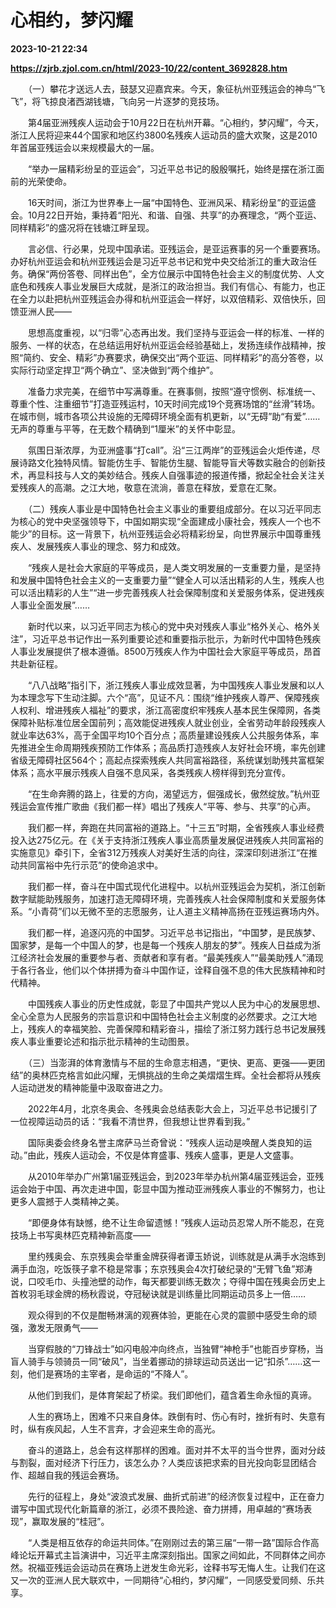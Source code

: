 # 心相约，梦闪耀

**2023-10-21 22:34**

**https://zjrb.zjol.com.cn/html/2023-10/22/content_3692828.htm**

　　（一）攀花才送远人去，鼓瑟又迎嘉宾来。今天，象征杭州亚残运会的神鸟“飞飞”，将飞掠良渚西湖钱塘，飞向另一片逐梦的竞技场。

　　第4届亚洲残疾人运动会于10月22日在杭州开幕。“心相约，梦闪耀”，今天，浙江人民将迎来44个国家和地区约3800名残疾人运动员的盛大欢聚，这是2010年首届亚残运会以来规模最大的一届。

　　“举办一届精彩纷呈的亚运会”，习近平总书记的殷殷嘱托，始终是摆在浙江面前的光荣使命。

　　16天时间，浙江为世界奉上一届“中国特色、亚洲风采、精彩纷呈”的亚运盛会。10月22日开始，秉持着“阳光、和谐、自强、共享”的办赛理念，“两个亚运、同样精彩”的盛况将在钱塘江畔呈现。

　　言必信、行必果，兑现中国承诺。亚残运会，是亚运赛事的另一个重要赛场。办好杭州亚运会和杭州亚残运会是习近平总书记和党中央交给浙江的重大政治任务。确保“两份答卷、同样出色”，全方位展示中国特色社会主义的制度优势、人文底色和残疾人事业发展巨大成就，是浙江的政治担当。我们有信心、有能力，也正在全力以赴把杭州亚残运会办得和杭州亚运会一样好，以双倍精彩、双倍快乐，回馈亚洲人民——

　　思想高度重视，以“归零”心态再出发。我们坚持与亚运会一样的标准、一样的服务、一样的状态，在总结运用好杭州亚运会经验基础上，发扬连续作战精神，按照“简约、安全、精彩”办赛要求，确保交出“两个亚运、同样精彩”的高分答卷，以实际行动坚定捍卫“两个确立”、坚决做到“两个维护”。

　　准备力求完美，在细节中写满尊重。在赛事侧，按照“遵守惯例、标准统一、尊重个性、注重细节”打造亚残运村，10天时间完成19个竞赛场馆的“丝滑”转场。在城市侧，城市各项公共设施的无障碍环境全面有机更新，以“无碍”助“有爱”……无声的尊重与平等，在无数个精确到“1厘米”的关怀中彰显。

　　氛围日渐浓厚，为亚洲盛事“打call”。沿“三江两岸”的亚残运会火炬传递，尽展诗路文化独特风情。智能仿生手、智能仿生腿、智能导盲犬等数实融合的创新技术，再显科技与人文的美妙结合。残疾人自强事迹的报道传播，掀起全社会关注关爱残疾人的高潮。之江大地，敬意在流淌，善意在释放，爱意在汇聚。

　　（二）残疾人事业是中国特色社会主义事业的重要组成部分。在以习近平同志为核心的党中央坚强领导下，中国如期实现“全面建成小康社会，残疾人一个也不能少”的目标。这一背景下，杭州亚残运会必将精彩纷呈，向世界展示中国尊重残疾人、发展残疾人事业的理念、努力和成效。

　　“残疾人是社会大家庭的平等成员，是人类文明发展的一支重要力量，是坚持和发展中国特色社会主义的一支重要力量”“健全人可以活出精彩的人生，残疾人也可以活出精彩的人生”“进一步完善残疾人社会保障制度和关爱服务体系，促进残疾人事业全面发展”……

　　新时代以来，以习近平同志为核心的党中央对残疾人事业“格外关心、格外关注”，习近平总书记作出一系列重要论述和重要指示批示，为新时代中国特色残疾人事业发展提供了根本遵循。8500万残疾人作为中国社会大家庭平等成员，昂首共赴新征程。

　　“八八战略”指引下，浙江残疾人事业成效显著，为中国残疾人事业发展和以人为本理念写下生动注脚。六个“高”，见证不凡：围绕“维护残疾人尊严、保障残疾人权利、增进残疾人福祉”的要求，浙江高密度织牢残疾人基本民生保障网，各类保障补贴标准位居全国前列；高效能促进残疾人就业创业，全省劳动年龄段残疾人就业率达63%，高于全国平均10个百分点；高质量建设残疾人公共服务体系，率先推进全生命周期残疾预防工作体系；高品质打造残疾人友好社会环境，率先创建省级无障碍社区564个；高起点探索残疾人共同富裕路径，系统谋划助残共富框架体系；高水平展示残疾人自强不息风采，各类残疾人榜样得到充分宣传。

　　“在生命奔腾的路上，往爱的方向，渴望远方，倔强成长，傲然绽放。”杭州亚残运会宣传推广歌曲《我们都一样》唱出了残疾人“平等、参与、共享”的心声。

　　我们都一样，奔跑在共同富裕的道路上。“十三五”时期，全省残疾人事业经费投入达275亿元。在《关于支持浙江残疾人事业高质量发展促进残疾人共同富裕的实施意见》牵引下，全省312万残疾人对美好生活的向往，深深印刻进浙江“在推动共同富裕中先行示范”的使命追求中。

　　我们都一样，奋斗在中国式现代化进程中。以杭州亚残运会为契机，浙江创新数字赋能助残服务，加速打造无障碍环境，完善残疾人社会保障制度和关爱服务体系。“小青荷”们以无微不至的志愿服务，让人道主义精神高扬在亚残运赛场内外。

　　我们都一样，追逐闪亮的中国梦。习近平总书记指出，“中国梦，是民族梦、国家梦，是每一个中国人的梦，也是每一个残疾人朋友的梦”。残疾人日益成为浙江经济社会发展的重要参与者、贡献者和享有者。“最美残疾人”“最美助残人”涌现于各行各业，他们以个体拼搏为奋斗中国作证，诠释自强不息的伟大民族精神和时代精神。

　　中国残疾人事业的历史性成就，彰显了中国共产党以人民为中心的发展思想、全心全意为人民服务的宗旨意识和中国特色社会主义制度的必然要求。之江大地上，残疾人的幸福笑脸、完善保障和精彩奋斗，描绘了浙江努力践行总书记发展残疾人事业重要论述和指示批示精神的生动图景。

　　（三）当澎湃的体育激情与不屈的生命意志相遇，“更快、更高、更强——更团结”的奥林匹克格言如此闪耀，无惧挑战的生命之美熠熠生辉。全社会都将从残疾人运动迸发的精神能量中汲取奋进之力。

　　2022年4月，北京冬奥会、冬残奥会总结表彰大会上，习近平总书记援引了一位视障运动员的话：“我看不清世界，但我想让世界看到我。”

　　国际奥委会终身名誉主席萨马兰奇曾说：“残疾人运动是唤醒人类良知的运动。”由此，残疾人运动会，不仅是体育盛事、残疾人盛事，更是人文盛事。

　　从2010年举办广州第1届亚残运会，到2023年举办杭州第4届亚残运会，亚残运会始于中国、再次走进中国，彰显中国为推动亚洲残疾人事业的不懈努力，也让更多人震撼于人类精神之美。

　　“即便身体有缺憾，绝不让生命留遗憾！”残疾人运动员忍常人所不能忍，在竞技场上书写奥林匹克精神新高度——

　　里约残奥会、东京残奥会举重金牌获得者谭玉娇说，训练就是从满手水泡练到满手血泡，吃饭筷子拿不稳是常事；东京残奥会4次打破纪录的“无臂飞鱼”郑涛说，口咬毛巾、头撞池壁的动作，每天都要训练无数次；夺得中国在残奥会历史上首枚羽毛球金牌的杨秋霞说，夺冠秘诀就是训练量比同期运动员多上一倍……

　　观众得到的不仅是酣畅淋漓的观赛体验，更能在心灵的震颤中感受生命的顽强，激发无限勇气——

　　当穿假肢的“刀锋战士”如闪电般冲向终点，当独臂“神枪手”也能百步穿杨，当盲人骑手与领骑员一同“破风”，当坐着挪动的排球运动员送出一记“扣杀”……这一刻，他们是赛场的主宰者，是命运的“不降人”。

　　从他们到我们，是体育架起了桥梁。我们即他们，蕴含着生命永恒的真谛。

　　人生的赛场上，困难不只来自身体。跌倒有时、伤心有时，挫折有时、失意有时，纵有疾风起，人生不言弃，才会迎来生命的高光。

　　奋斗的道路上，总会有这样那样的困难。面对并不太平的当今世界，面对分歧与割裂，面对经济下行压力，该怎么办？人类应该把求索的目光投向彰显团结合作、超越自我的残运会赛场。

　　先行的征程上，身处“波浪式发展、曲折式前进”的经济恢复过程中，正在奋力谱写中国式现代化新篇章的浙江，必须不畏险途、奋力拼搏，用卓越的“赛场表现”，赢取发展的“桂冠”。

　　“人类是相互依存的命运共同体。”在刚刚过去的第三届“一带一路”国际合作高峰论坛开幕式主旨演讲中，习近平主席深刻指出。国家之间如此，不同群体之间亦然。祝福亚残运会运动员在赛场上迸发生命光彩，诠释书写无悔人生。让我们在这又一次的亚洲人民大联欢中，一同期待“心相约，梦闪耀”，一同感受爱同频、乐共享。